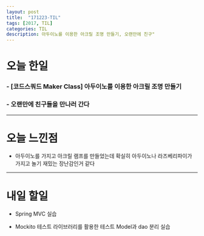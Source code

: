 ```yaml
---
layout: post
title:  "171223-TIL"
tags: [2017, TIL]
categories: TIL
description: 아두이노를 이용한 아크릴 조명 만들기, 오랜만에 친구"
---
```


오늘 한일
========

### - [코드스쿼드 Maker Class] 아두이노를 이용한 아크릴 조명 만들기  

### - 오랜만에 친구들을 만나러 간다

---

오늘 느낀점
==========

- 아두이노를 가지고 아크릴 램프를 만들었는데 확실히 아두이노나 라즈베리파이가 가지고 놀기 재밌는 장난감인거 같다  

---

내일 할일
=========

- Spring MVC 실습  

- Mockito 테스트 라이브러리를 활용한 테스트 Model과 dao 분리 실습
